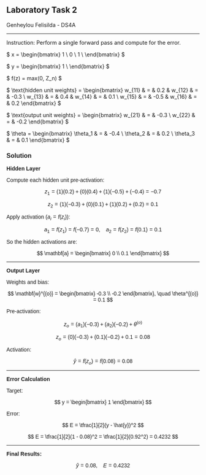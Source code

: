 ## Laboratory Task 2

Genheylou Felisilda - DS4A

---

Instruction: Perform a single forward pass and compute for the error.

$
x = \begin{bmatrix}
1 \\
0 \\
1 \\
\end{bmatrix}
$

$
y = \begin{bmatrix}
1 \\
\end{bmatrix}
$

$
f(z) = max(0, Z_n)
$

$
\text{hidden unit weights} =
\begin{bmatrix}
w_{11} & = & 0.2   & w_{12} & = & -0.3 \\
w_{13} & = & 0.4   & w_{14} & = & 0.1  \\
w_{15} & = & -0.5  & w_{16} & = & 0.2
\end{bmatrix}
$

$
\text{output unit weights} =
\begin{bmatrix}
w_{21} & = & -0.3 \\
w_{22} & = & -0.2
\end{bmatrix}
$

$
\theta =
\begin{bmatrix}
\theta_1 & = & -0.4 \\
\theta_2 & = & 0.2 \\
\theta_3 & = & 0.1
\end{bmatrix}
$


<div class="alert alert-block alert-success" style="font-family: Arial">
<p style="font-family:Times New Roman; text-align:justify; font-size:15px">

### **Solution**

**Hidden Layer**

Compute each hidden unit pre-activation:

$$
z_1 = (1)(0.2) + (0)(0.4) + (1)(-0.5) + (-0.4) = -0.7
$$

$$
z_2 = (1)(-0.3) + (0)(0.1) + (1)(0.2) + (0.2) = 0.1
$$

Apply activation $(a_i = f(z_i))$:

$$
a_1 = f(z_1) = f(-0.7) = 0, \quad
a_2 = f(z_2) = f(0.1) = 0.1
$$

So the hidden activations are:

$$
\mathbf{a} =
\begin{bmatrix}
0 \\
0.1
\end{bmatrix}
$$

---

**Output Layer**

Weights and bias:

$$
\mathbf{w}^{(o)} =
\begin{bmatrix}
-0.3 \\
-0.2
\end{bmatrix},
\quad
\theta^{(o)} = 0.1
$$

Pre-activation:

$$
z_o = (a_1)(-0.3) + (a_2)(-0.2) + \theta^{(o)}
$$

$$
z_o = (0)(-0.3) + (0.1)(-0.2) + 0.1 = 0.08
$$

Activation:

$$
\hat{y} = f(z_o) = f(0.08) = 0.08
$$

---

**Error Calculation**

Target:

$$
y = \begin{bmatrix} 1 \end{bmatrix}
$$

Error:

$$
E = \tfrac{1}{2}(y - \hat{y})^2
$$

$$
E = \tfrac{1}{2}(1 - 0.08)^2 = \tfrac{1}{2}(0.92^2) = 0.4232
$$

---

**Final Results:**

$$
\hat{y} = 0.08, \quad E = 0.4232
$$

</p>
</div>
